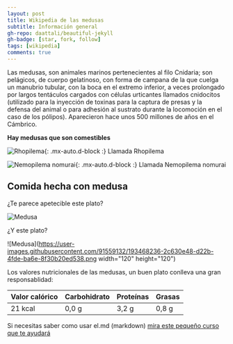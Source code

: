 ```yaml
---
layout: post
title: Wikipedia de las medusas
subtitle: Información general
gh-repo: daattali/beautiful-jekyll
gh-badge: [star, fork, follow]
tags: [wikipedia]
comments: true
---
```


Las medusas, son animales marinos pertenecientes al filo Cnidaria; son pelágicos, de cuerpo gelatinoso, con forma de campana de la que cuelga un manubrio tubular, con la boca en el extremo inferior, a veces prolongado por largos tentáculos cargados con células urticantes llamados cnidocitos (utilizado para la inyección de toxinas para la captura de presas y la defensa del animal o para adhesión al sustrato durante la locomoción en el caso de los pólipos). Aparecieron hace unos 500 millones de años en el Cámbrico.

**Hay medusas que son comestibles**

![Rhopilema](https://user-images.githubusercontent.com/91559132/193464402-7e420078-14af-4489-abcc-2126d9e184b8.png){: .mx-auto.d-block :}
Llamada Rhopilema

![Nemopilema nomurai](https://user-images.githubusercontent.com/91559132/193464607-8ce04fd5-03a4-4fe1-992c-a936dcd82e28.png){: .mx-auto.d-block :}
Llamada Nemopilema nomurai


## Comida hecha con medusa

¿Te parece apetecible este plato?

![Medusa](https://user-images.githubusercontent.com/91559132/193467382-534e40af-73cd-4553-bc9f-7b065dbb5f04.png)

¿Y este plato?

![Medusa](https://user-images.githubusercontent.com/91559132/193468236-2c630e48-d22b-4fde-ba6e-8f30b20ed538.png width="120" height="120")


Los valores nutricionales de las medusas, un buen plato conlleva una gran responsablidad:

| Valor calórico | Carbohidrato | Proteínas | Grasas |
| :------ |:--- | :--- | :--- |
| 21 kcal | 0,0 g | 3,2 g | 0,8 g |

Si necesitas saber como usar el.md (markdown) [mira este pequeño curso que te ayudará](https://markdowntutorial.com/)
